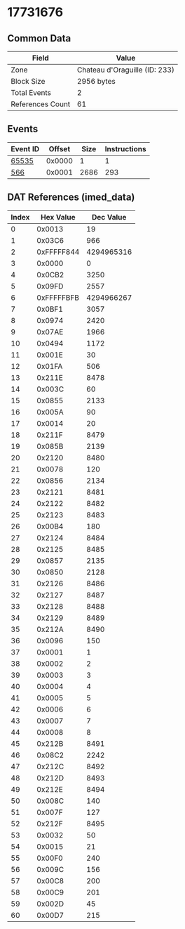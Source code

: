 # 17731676

## Common Data

| Field            | Value                         |
|------------------|-------------------------------|
| Zone             | Chateau d'Oraguille (ID: 233) |
| Block Size       | 2956 bytes                    |
| Total Events     | 2                             |
| References Count | 61                            |

## Events

| Event ID            | Offset   |   Size |   Instructions |
|---------------------|----------|--------|----------------|
| [65535](./65535.md) | 0x0000   |      1 |              1 |
| [566](./566.md)     | 0x0001   |   2686 |            293 |

## DAT References (imed_data)

|   Index | Hex Value   |   Dec Value |
|---------|-------------|-------------|
|       0 | 0x0013      |          19 |
|       1 | 0x03C6      |         966 |
|       2 | 0xFFFFF844  |  4294965316 |
|       3 | 0x0000      |           0 |
|       4 | 0x0CB2      |        3250 |
|       5 | 0x09FD      |        2557 |
|       6 | 0xFFFFFBFB  |  4294966267 |
|       7 | 0x0BF1      |        3057 |
|       8 | 0x0974      |        2420 |
|       9 | 0x07AE      |        1966 |
|      10 | 0x0494      |        1172 |
|      11 | 0x001E      |          30 |
|      12 | 0x01FA      |         506 |
|      13 | 0x211E      |        8478 |
|      14 | 0x003C      |          60 |
|      15 | 0x0855      |        2133 |
|      16 | 0x005A      |          90 |
|      17 | 0x0014      |          20 |
|      18 | 0x211F      |        8479 |
|      19 | 0x085B      |        2139 |
|      20 | 0x2120      |        8480 |
|      21 | 0x0078      |         120 |
|      22 | 0x0856      |        2134 |
|      23 | 0x2121      |        8481 |
|      24 | 0x2122      |        8482 |
|      25 | 0x2123      |        8483 |
|      26 | 0x00B4      |         180 |
|      27 | 0x2124      |        8484 |
|      28 | 0x2125      |        8485 |
|      29 | 0x0857      |        2135 |
|      30 | 0x0850      |        2128 |
|      31 | 0x2126      |        8486 |
|      32 | 0x2127      |        8487 |
|      33 | 0x2128      |        8488 |
|      34 | 0x2129      |        8489 |
|      35 | 0x212A      |        8490 |
|      36 | 0x0096      |         150 |
|      37 | 0x0001      |           1 |
|      38 | 0x0002      |           2 |
|      39 | 0x0003      |           3 |
|      40 | 0x0004      |           4 |
|      41 | 0x0005      |           5 |
|      42 | 0x0006      |           6 |
|      43 | 0x0007      |           7 |
|      44 | 0x0008      |           8 |
|      45 | 0x212B      |        8491 |
|      46 | 0x08C2      |        2242 |
|      47 | 0x212C      |        8492 |
|      48 | 0x212D      |        8493 |
|      49 | 0x212E      |        8494 |
|      50 | 0x008C      |         140 |
|      51 | 0x007F      |         127 |
|      52 | 0x212F      |        8495 |
|      53 | 0x0032      |          50 |
|      54 | 0x0015      |          21 |
|      55 | 0x00F0      |         240 |
|      56 | 0x009C      |         156 |
|      57 | 0x00C8      |         200 |
|      58 | 0x00C9      |         201 |
|      59 | 0x002D      |          45 |
|      60 | 0x00D7      |         215 |
